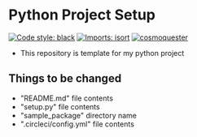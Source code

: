 # Python Project Setup

[![Code style: black](https://img.shields.io/badge/code%20style-black-000000.svg)](https://github.com/psf/black)
[![Imports: isort](https://img.shields.io/badge/%20imports-isort-%231674b1?style=flat&labelColor=ef8336)](https://pycqa.github.io/isort/)
[![cosmoquester](https://circleci.com/gh/cosmoquester/python3-template.svg?style=svg)](https://app.circleci.com/pipelines/github/cosmoquester/python3-template)

- This repository is template for my python project

## Things to be changed

- "README.md" file contents
- "setup.py" file contents
- "sample_package" directory name
- ".circleci/config.yml" file contents
